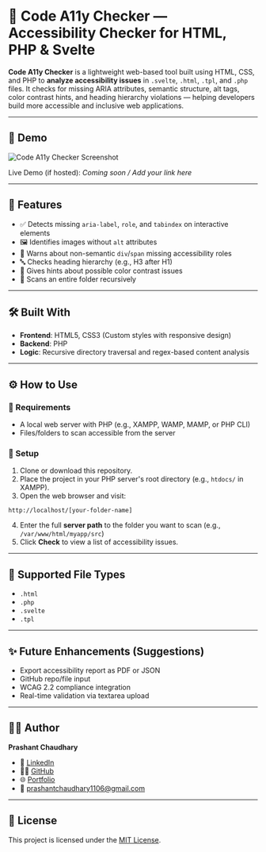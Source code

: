 # 🧪 Code A11y Checker — Accessibility Checker for HTML, PHP & Svelte

**Code A11y Checker** is a lightweight web-based tool built using HTML, CSS, and PHP to **analyze accessibility issues** in `.svelte`, `.html`, `.tpl`, and `.php` files. It checks for missing ARIA attributes, semantic structure, alt tags, color contrast hints, and heading hierarchy violations — helping developers build more accessible and inclusive web applications.

---

## 📸 Demo

![Code A11y Checker Screenshot](https://prnt.sc/_Z2fspTOnbXA) <!-- Add your screenshot or remove this line -->

Live Demo (if hosted): _Coming soon / Add your link here_

---

## 🚀 Features

- ✅ Detects missing `aria-label`, `role`, and `tabindex` on interactive elements
- 🖼️ Identifies images without `alt` attributes
- 🧩 Warns about non-semantic `div`/`span` missing accessibility roles
- 🔤 Checks heading hierarchy (e.g., H3 after H1)
- 🎨 Gives hints about possible color contrast issues
- 📁 Scans an entire folder recursively

---

## 🛠️ Built With

- **Frontend**: HTML5, CSS3 (Custom styles with responsive design)
- **Backend**: PHP
- **Logic**: Recursive directory traversal and regex-based content analysis

---

## ⚙️ How to Use

### 📌 Requirements
- A local web server with PHP (e.g., XAMPP, WAMP, MAMP, or PHP CLI)
- Files/folders to scan accessible from the server

### 🔧 Setup

1. Clone or download this repository.
2. Place the project in your PHP server's root directory (e.g., `htdocs/` in XAMPP).
3. Open the web browser and visit:

```
http://localhost/[your-folder-name]
```

4. Enter the full **server path** to the folder you want to scan (e.g., `/var/www/html/myapp/src`)
5. Click **Check** to view a list of accessibility issues.

---

## 📂 Supported File Types

- `.html`
- `.php`
- `.svelte`
- `.tpl`

---

## ✨ Future Enhancements (Suggestions)

- Export accessibility report as PDF or JSON
- GitHub repo/file input
- WCAG 2.2 compliance integration
- Real-time validation via textarea upload

---

## 🧑‍💻 Author

**Prashant Chaudhary**  
- 💼 [LinkedIn](https://linkedin.com/in/prashantchaudhary11)  
- 🧑‍💻 [GitHub](https://github.com/Prashant-Chaudhary-11)  
- 🌐 [Portfolio](https://prashantchaudhary.netlify.app)  
- 📧 prashantchaudhary1106@gmail.com

---

## 📄 License

This project is licensed under the [MIT License](LICENSE).
